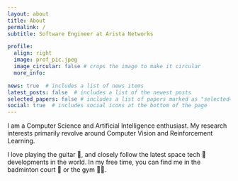 ```yaml
---
layout: about
title: About
permalink: /
subtitle: Software Engineer at Arista Networks

profile:
  align: right
  image: prof_pic.jpeg
  image_circular: false # crops the image to make it circular
  more_info: 

news: true  # includes a list of news items
latest_posts: false  # includes a list of the newest posts
selected_papers: false # includes a list of papers marked as "selected={true}"
social: true  # includes social icons at the bottom of the page
---
```


I am a Computer Science and Artificial Intelligence enthusiast. My research interests primarily revolve around Computer Vision and Reinforcement Learning. 

I love playing the guitar 🎸, and closely follow the latest space tech 🚀 developments in the world. In my free time, you can find me in the badminton court 🏸 or the gym 💪🏼.